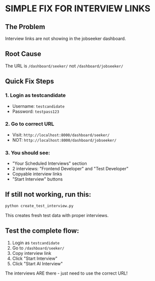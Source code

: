 # SIMPLE FIX FOR INTERVIEW LINKS

## The Problem
Interview links are not showing in the jobseeker dashboard.

## Root Cause
The URL is `/dashboard/seeker/` not `/dashboard/jobseeker/`

## Quick Fix Steps

### 1. Login as testcandidate
- Username: `testcandidate`
- Password: `testpass123`

### 2. Go to correct URL
- Visit: `http://localhost:8000/dashboard/seeker/`
- NOT: `http://localhost:8000/dashboard/jobseeker/`

### 3. You should see:
- "Your Scheduled Interviews" section
- 2 interviews: "Frontend Developer" and "Test Developer"
- Copyable interview links
- "Start Interview" buttons

## If still not working, run this:

```python
python create_test_interview.py
```

This creates fresh test data with proper interviews.

## Test the complete flow:
1. Login as `testcandidate`
2. Go to `/dashboard/seeker/`
3. Copy interview link
4. Click "Start Interview"
5. Click "Start AI Interview"

The interviews ARE there - just need to use the correct URL!